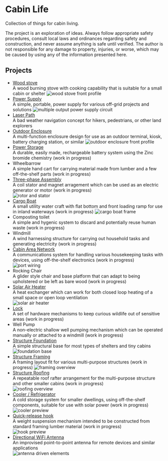 # Cabin Life
Collection of things for cabin living.

The project is an exploration of ideas. Always follow appropriate safety procedures, consult local laws and ordinances regarding safety and construction, and never assume anything is safe until verified. The author is not responsible for any damage to property, injuries, or worse, which may be caused by using any of the information presented here.

## Projects
* [Wood stove](https://github.com/cypnk/Cabin-Life/tree/master/Wood%20Stove)  
A wood burning stove with cooking capability that is suitable for a small cabin or shelter
![wood stove front profile](https://raw.githubusercontent.com/cypnk/Cabin-Life/master/Wood%20Stove/preview/stove1.png)
* [Power Supply](https://github.com/cypnk/Cabin-Life/tree/master/Power%20Supply)  
A simple, portable, power supply for various off-grid projects and solutions ![multiple output power supply circuit](https://raw.githubusercontent.com/cypnk/Cabin-Life/master/Power%20Supply/combinedmultipowersupply.png)
* [Laser Path](https://github.com/cypnk/Cabin-Life/tree/master/Laser%20Path)  
A bad weather navigation concept for hikers, pedestrians, or other land explorers
* [Outdoor Enclosure](https://github.com/cypnk/Cabin-Life/tree/master/Outdoor%20Enclosure)  
A multi-function enclosure design for use as an outdoor terminal, kiosk, battery charging station, or similar
![outdoor enclosure front profile](https://raw.githubusercontent.com/cypnk/Cabin-Life/master/Outdoor%20Enclosure/preview/terminal1.png)  
* [Power Storage](https://github.com/cypnk/Cabin-Life/tree/master/Power%20Storage)  
A durable, easily made, rechargeable battery system using the Zinc bromide chemistry (work in progress)  
* Wheelbarrow  
A simple hand cart for carrying material made from lumber and a few off-the-shelf parts (work in progress)  
* [Three-phase Assembly](https://github.com/cypnk/Cabin-Life/tree/master/Three-phase%20Assembly)  
A coil stator and magnet arragement which can be used as an electric generator or motor (work in progress)  
![rotor and stator](https://raw.githubusercontent.com/cypnk/Cabin-Life/master/Three-phase%20Assembly/rotor_stator.png)
* [Cargo Boat](https://github.com/cypnk/Cabin-Life/tree/master/Cargo%20Boat)  
A small utility water craft with flat bottom and front loading ramp for use in inland waterways (work in progress)
![cargo boat frame](https://raw.githubusercontent.com/cypnk/Cabin-Life/master/Cargo%20Boat/bow_frame.png)  
* Composting toilet  
A simple and hygenic system to discard and potentially reuse human waste (work in progress)  
* Windmill  
A wind harnessing structure for carrying out household tasks and generating electricity (work in progress)  
* [Cabin Area Network](https://github.com/cypnk/Cabin-Life/tree/master/Cabin%20Area%20Network)  
A communications system for handling various housekeeping tasks with devices, using off-the-shelf electronics (work in progress)  
![port wiring](https://raw.githubusercontent.com/cypnk/Cabin-Life/master/Cabin%20Area%20Network/Common%20Port/portwiringtermination.png)  
* Rocking Chair  
A glider style chair and base platform that can adapt to being upholstered or be left as bare wood (work in progress)  
* [Solar Air Heater](https://github.com/cypnk/Cabin-Life/tree/master/Solar%20Air%20Heater)  
A heat exchanger which can work for both closed loop heating of a small space or open loop ventilation  
![solar air heater](https://raw.githubusercontent.com/cypnk/Cabin-Life/master/Solar%20Air%20Heater/solarairheater.png)  
* [Lock](https://github.com/cypnk/Cabin-Life/tree/master/Lock)  
A set of hardware mechanisms to keep curious wildlife out of sensitive areas (work in progress)  
* Well Pump  
A non-electric shallow well pumping mechanism which can be operated manually or attached to a windmill (work in progress)  
* [Structure Foundation](https://github.com/cypnk/Cabin-Life/tree/master/Structure%20Foundation)  
A simple structural base for most types of shelters and tiny cabins    
![foundation base](https://raw.githubusercontent.com/cypnk/Cabin-Life/master/Structure%20Foundation/foundation1.png)    
* [Structure Framing](https://github.com/cypnk/Cabin-Life/tree/master/Structure%20Framing)  
A framing layout fit for various multi-purpose structures (work in progress) 
![framing overview](https://raw.githubusercontent.com/cypnk/Cabin-Life/master/Structure%20Framing/framing1.png)  
* [Structure Roofing](https://github.com/cypnk/Cabin-Life/tree/master/Structure%20Roofing)  
A repeatable roof rafter arrangement for the multi-purpose structure and other smaller cabins (work in progress)  
![roofing overview](https://raw.githubusercontent.com/cypnk/Cabin-Life/master/Structure%20Roofing/roofing1.png)    
* [Cooler / Refrigerator](https://github.com/cypnk/Cabin-Life/tree/master/Cooler)  
A cold storage system for smaller dwellings, using off-the-shelf components, suitable for use with solar power (work in progress)  
![cooler preview](https://raw.githubusercontent.com/cypnk/Cabin-Life/master/Cooler/cooler1.png)  
* [Quick-release hook](https://github.com/cypnk/Cabin-Life/tree/master/Quick-Release%20Hook)  
A weight suspension mechanism intended to be constructed from standard framing lumber material (work in progress)  
![hook preview](https://raw.githubusercontent.com/cypnk/Cabin-Life/master/Quick-Release%20Hook/hook-preview.png)  
* [Directional WiFi Antenna](https://github.com/cypnk/Cabin-Life/tree/master/Directional%20Wifi%20Antenna)  
An improvised point-to-point antenna for remote devices and similar applications  
![antenna driven elements](https://raw.githubusercontent.com/cypnk/Cabin-Life/master/Directional%20Wifi%20Antenna/antenna_profile.png)  
